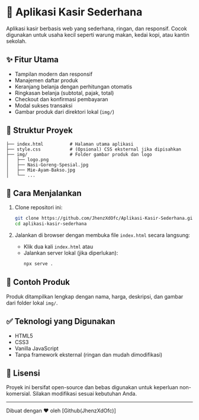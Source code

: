 
# 🛒 Aplikasi Kasir Sederhana

Aplikasi kasir berbasis web yang sederhana, ringan, dan responsif. Cocok digunakan untuk usaha kecil seperti warung makan, kedai kopi, atau kantin sekolah.

## ✨ Fitur Utama

- Tampilan modern dan responsif
- Manajemen daftar produk
- Keranjang belanja dengan perhitungan otomatis
- Ringkasan belanja (subtotal, pajak, total)
- Checkout dan konfirmasi pembayaran
- Modal sukses transaksi
- Gambar produk dari direktori lokal (`img/`)

## 📁 Struktur Proyek

```
├── index.html          # Halaman utama aplikasi
├── style.css           # (Opsional) CSS eksternal jika dipisahkan
├── img/                # Folder gambar produk dan logo
│   ├── logo.png
│   ├── Nasi-Goreng-Spesial.jpg
│   ├── Mie-Ayam-Bakso.jpg
│   └── ...
```

## 🚀 Cara Menjalankan

1. Clone repositori ini:
   ```bash
   git clone https://github.com/JhenzXdOfc/Aplikasi-Kasir-Sederhana.git
   cd aplikasi-kasir-sederhana
   ```

2. Jalankan di browser dengan membuka file `index.html` secara langsung:
   - Klik dua kali `index.html` atau
   - Jalankan server lokal (jika diperlukan):
     ```bash
     npx serve .
     ```

## 📸 Contoh Produk

Produk ditampilkan lengkap dengan nama, harga, deskripsi, dan gambar dari folder lokal `img/`.

## ✅ Teknologi yang Digunakan

- HTML5
- CSS3
- Vanilla JavaScript
- Tanpa framework eksternal (ringan dan mudah dimodifikasi)

## 📝 Lisensi

Proyek ini bersifat open-source dan bebas digunakan untuk keperluan non-komersial. Silakan modifikasi sesuai kebutuhan Anda.

---

Dibuat dengan ❤️ oleh [Github(JhenzXdOfc)]
